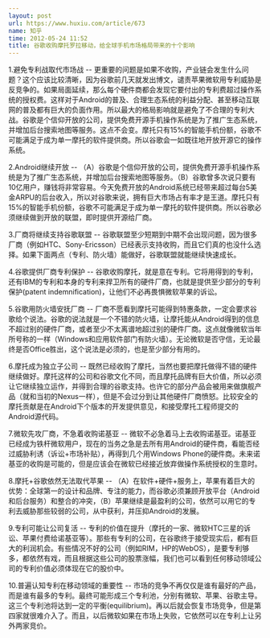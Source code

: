 ```yaml
---
layout: post
url: https://www.huxiu.com/article/673
name: 知乎
time: 2012-05-24 11:52
title: 谷歌收购摩托罗拉移动，给全球手机市场格局带来的十个影响
---
```

1.避免专利战取代市场战 -- 更重要的问题是如果不收购，产业链会发生什么问题？这个应该比较清晰，因为谷歌前几天就发出博文，谴责苹果微软用专利威胁是反竞争的。如果局面延续，那么每个硬件商都会发现它要付出的专利费超过操作系统的授权费。这样对于Android的普及、合理生态系统的利益分配、甚至移动互联网的普及都有巨大的负面作用。所以最大的格局影响就是避免了不合理的专利大战。谷歌是个信仰开放的公司，提供免费开源手机操作系统是为了推广生态系统，并增加后台搜索地图等服务。这点不会变。摩托只有15%的智能手机份额，谷歌不可能满足于成为单一摩托的软件提供商。所以谷歌会一如既往地开放开源它的操作系统。

2.Android继续开放 -- （A）谷歌是个信仰开放的公司，提供免费开源手机操作系统是为了推广生态系统，并增加后台搜索地图等服务。（B）谷歌曾多次说只要有10亿用户，赚钱将非常容易。今天免费开放的Android系统已经带来超过每台5美金ARPU的后台收入，所以对谷歌来说，拥有巨大市场占有率才是王道。摩托只有15%的智能手机份额，谷歌不可能满足于成为单一摩托的软件提供商。所以谷歌必须继续做到开放的联盟，即时提供开源给厂商。

3.厂商将继续支持谷歌联盟 -- 谷歌联盟至少短期到中期不会出现问题，因为很多厂商（例如HTC、Sony-Ericsson）已经表示支持收购，而且它们真的也没什么选择。如果下面两点（专利、防火墙）能做好，谷歌联盟就能继续快速成长。

4.谷歌提供厂商专利保护 -- 谷歌收购摩托，就是意在专利。它将用得到的专利，还有IBM的专利和本身的专利来捍卫所有的硬件厂商，也就是提供至少部分的专利保护(patent indemnification)，让他们不必再畏惧微软苹果的诉讼。

5.谷歌用防火墙安抚厂商 -- 厂商不愿看到摩托可能得到特惠条款，一定会要求谷歌给个说法。谷歌的说法就是一个不错的防火墙，让摩托能从Android得到的信息不超过别的硬件厂商，或者至少不太离谱地超过别的硬件厂商。这点就像微软当年所号称的一样（Windows和应用软件部门有防火墙）。无论微软是否守信，无论最终是否Office胜出，这个说法是必须的，也是至少部分有用的。

6.摩托成为独立子公司 -- 既然已经收购了摩托，当然也要把摩托做得不错的硬件继续做好。摩托这样的公司和谷歌文化不同，而且摩托品牌有巨大价值，所以必须让它继续独立运作，并得到合理的谷歌支持。也许它的部分产品会被用来做旗舰产品（就和当初的Nexus一样），但是不会过分到让其他硬件厂商愤怒。比较安全的摩托贡献是在Android下个版本的开发提供意见，和接受摩托工程师提交的Android源代码。

7.微软先攻厂商，不急着收购诺基亚 -- 微软不必急着马上去收购诺基亚。诺基亚已经成为铁杆微软用户，现在的当务之急是去所有用Android的硬件商，看能否经过威胁利诱（诉讼+市场补贴），再得到几个用Windows Phone的硬件商。未来诺基亚的收购是可能的，但是应该会在微软已经接近放弃做操作系统授权的生意时。

8.摩托+谷歌依然无法取代苹果 -- （A）在软件+硬件+服务上，苹果有着巨大的优势：全球第一的设计和品牌、专注的能力，而谷歌必须兼顾开放平台（Android和后台服务）和整合的冲突，（B）苹果继续是最盈利的公司，依然可以用它的专利去威胁那些较弱的公司，从中获利，并压抑Android的发展。

9.专利可能让公司复活 -- 专利的价值在提升（摩托的一家、微软HTC三星的诉讼、苹果付费给诺基亚等）。那些有专利的公司，在谷歌终于接受现实后，都有巨大的利润机会。有些情况不好的公司（例如RIM，HP的WebOS），是要专利够多，都依然有戏，而且根据这些公司的股票涨幅，我们也可以看到任何移动领域公司的专利价值必须体现在它的股价中。

10.普遍认知专利在移动领域的重要性 -- 市场的竞争不再仅仅是谁有最好的产品，而是谁有最多的专利。最终可能形成三个专利池，分别有微软、苹果、谷歌主导。这三个专利池将达到一定的平衡(equilibrium)。再以后就会恢复市场竞争，但是第四家就很难介入了。而且，以后微软如果在市场上失败，它依然可以在专利上让另外两家竞价。

